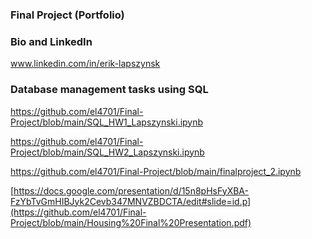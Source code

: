 ### Final Project (Portfolio)

### Bio and LinkedIn

www.linkedin.com/in/erik-lapszynsk

### Database management tasks using SQL

https://github.com/el4701/Final-Project/blob/main/SQL_HW1_Lapszynski.ipynb

https://github.com/el4701/Final-Project/blob/main/SQL_HW2_Lapszynski.ipynb

https://github.com/el4701/Final-Project/blob/main/finalproject_2.ipynb


[https://docs.google.com/presentation/d/15n8pHsFyXBA-FzYbTvGmHIBJyk2Cevb347MNVZBDCTA/edit#slide=id.p](https://github.com/el4701/Final-Project/blob/main/Housing%20Final%20Presentation.pdf)
